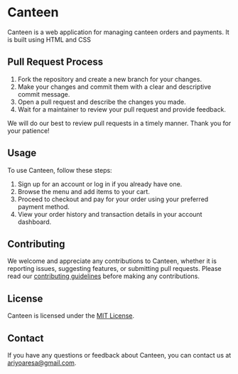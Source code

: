 # Canteen

Canteen is a web application for managing canteen orders and payments. It is built using HTML and CSS

## Pull Request Process

1. Fork the repository and create a new branch for your changes.
2. Make your changes and commit them with a clear and descriptive commit message.
3. Open a pull request and describe the changes you made.
4. Wait for a maintainer to review your pull request and provide feedback.

We will do our best to review pull requests in a timely manner. Thank you for your patience!

## Usage

To use Canteen, follow these steps:

1. Sign up for an account or log in if you already have one.
2. Browse the menu and add items to your cart.
3. Proceed to checkout and pay for your order using your preferred payment method.
4. View your order history and transaction details in your account dashboard.

## Contributing

We welcome and appreciate any contributions to Canteen, whether it is reporting issues, suggesting features, or submitting pull requests. Please read our [contributing guidelines](https://github.com/ariyoaresa/canteen/blob/main/CONTRIBUTING.md) before making any contributions.

## License

Canteen is licensed under the [MIT License](https://github.com/ariyoaresa/canteen/blob/main/LICENSE).

## Contact

If you have any questions or feedback about Canteen, you can contact us at ariyoaresa@gmail.com.
